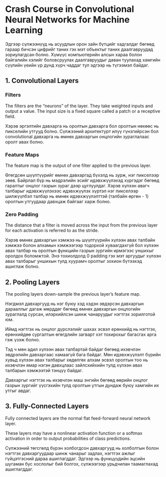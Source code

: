# Crash Course in Convolutional Neural Networks for Machine Learning

Эдгээр сүлжээнүүд нь асуудлын орон зайн бүтцийг хадгалдаг бөгөөд гараар бичсэн цифрийг таних гэх мэт объектыг таних даалгавруудад зориулагдсан болно. Хүмүүс компьютерийн алсын хараа болон байгалийн хэлийг боловсруулах даалгавруудыг даван туулахад хамгийн сүүлийн үеийн үр дүнд хүрч чаддаг тул эдгээр нь түгээмэл байдаг.

## 1. Convolutional Layers

### Filters

The filters are the “neurons” of the layer. They take weighted inputs and output a value. The input size is a fixed square called a patch or a receptive field.

Хэрэв эргэлтийн давхарга нь оролтын давхарга бол оролтын нөхөөс нь пикселийн утгууд болно. Сүлжээний архитектурт илүү гүнзгийрсэн бол convolutional давхарга нь өмнөх давхаргын онцлогийн зураглалаас оролт авах болно.

### Feature Maps

The feature map is the output of one filter applied to the previous layer.

Өгөгдсөн шүүлтүүрийг өмнөх давхаргад бүхэлд нь зурж, нэг пикселээр зөөв. Байрлал бүр нь мэдрэлийн эсийг идэвхжүүлэхэд хүргэдэг бөгөөд гаралтыг онцлог газрын зураг дээр цуглуулдаг. Хэрэв хүлээн авагч талбарыг идэвхжүүлэхээс идэвхжүүлэх хүртэл нэг пикселээр шилжүүлбэл талбар нь өмнөх идэвхжүүлэлттэй (талбайн өргөн - 1) оролтын утгуудаар давхцаж байгааг харж болно.

### Zero Padding

The distance that a filter is moved across the input from the previous layer for each activation is referred to as the stride.

Хэрэв өмнөх давхаргын хэмжээ нь шүүлтүүрийн хүлээн авах талбайн хэмжээ болон алхамын хэмжээгээр тодорхой хуваагдахгүй бол хүлээн авах талбар нь оролтын функцийн газрын зургийн ирмэгээс уншихыг оролдох боломжтой. Энэ тохиолдолд 0 padding гэх мэт аргуудыг хүлээн авах талбарыг уншихын тулд хуурамч оролтыг зохион бүтээхэд ашиглаж болно.

## 2. Pooling Layers

The pooling layers down-sample the previous layer’s feature map.

Нэгдмэл давхаргууд нь нэг буюу хэд хэдэн эвдэрсэн давхаргын дарааллыг дагаж мөрддөг бөгөөд өмнөх давхаргын онцлогийн зураглалд сурсан, илэрхийлсэн шинж чанаруудыг нэгтгэх зорилготой юм. 

Иймд нэгтгэх нь онцлог дүрслэлийг шахах эсвэл ерөнхийд нь нэгтгэх, ерөнхийдөө сургалтын өгөгдлийн загварт хэт тохирохыг багасгах арга гэж үзэж болно. 

Тэд ч мөн адил хүлээн авах талбартай байдаг бөгөөд ихэвчлэн эвдрэлийн давхаргаас хамаагүй бага байдаг. Мөн идэвхжүүлэлт бүрийн хувьд хүлээн авах талбарыг хөдөлгөх алхам эсвэл оролтын тоо нь ихэвчлэн ямар нэгэн давхцлаас зайлсхийхийн тулд хүлээн авах талбарын хэмжээтэй тэнцүү байдаг. 

Давхаргыг нэгтгэх нь ихэвчлэн маш энгийн бөгөөд өөрийн онцлог газрын зургийг үүсгэхийн тулд оролтын утгын дундаж буюу хамгийн их утгыг авдаг.

## 3. Fully-Connected Layers

Fully connected layers are the normal flat feed-forward neural network layer.

These layers may have a nonlinear activation function or a softmax activation in order to output probabilities of class predictions.

Сүлжээний төгсгөлд бүрэн холбогдсон давхаргууд нь холболтын болон нэгтгэх давхаргуудаар шинж чанарыг задлах, нэгтгэх ажлыг гүйцэтгэсний дараа ашиглагддаг. Эдгээр нь функцүүдийн эцсийн шугаман бус хослолыг бий болгох, сүлжээгээр урьдчилан таамаглахад ашиглагддаг.


